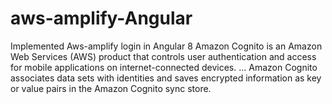 # aws-amplify-Angular
Implemented Aws-amplify login in Angular 8
Amazon Cognito is an Amazon Web Services (AWS) product that controls user authentication and access for 
mobile applications on internet-connected devices. ...
Amazon Cognito associates data sets with identities and saves encrypted information
as key or value pairs in the Amazon Cognito sync store.
